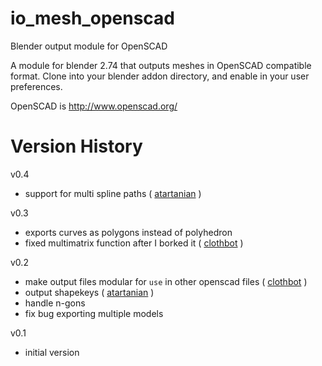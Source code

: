 io_mesh_openscad
================

Blender output module for OpenSCAD

A module for blender 2.74 that outputs meshes in OpenSCAD compatible format.
Clone into your blender addon directory, and enable in your user preferences.

OpenSCAD is http://www.openscad.org/

Version History
================
v0.4
 - support for multi spline paths ( [atartanian](https://github.com/atartanian) )

v0.3
 - exports curves as polygons instead of polyhedron
 - fixed multimatrix function after I borked it ( [clothbot](https://github.com/clothbot) )

v0.2
 - make output files modular for `use` in other openscad files ( [clothbot](https://github.com/clothbot) )
 - output shapekeys ( [atartanian](https://github.com/atartanian) )
 - handle n-gons
 - fix bug exporting multiple models

v0.1
 - initial version
